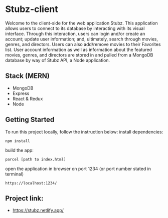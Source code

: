 # Stubz-client
Welcome to the client-side for the web application Stubz. This application allows users to connect to its database by interacting with its visual interface. Through this interaction, users can login and/or create an account; update user information; and, ultimately, search through movies, genres, and directors. Users can also add/remove movies to their Favorites list. User account information as well as information about the featured movies, genres, and directors are stored in and pulled from a MongoDB database by way of Stubz API, a Node application.

## Stack (MERN)
- MongoDB
- Express
- React & Redux
- Node

## Getting Started
To run this project locally, follow the instruction below:
install dependencies:
```
npm install
```
build the app:
```
parcel [path to index.html]
```
open the application in browser on port 1234 (or port number stated in terminal)
```
https://localhost:1234/
```
## Project link:
- https://stubz.netlify.app/